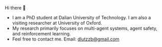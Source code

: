 Hi there 👋
- I am a PhD student at Dalian University of Technology. I am also a visiting researcher at University of Oxford.
- My research primarily focuses on multi-agent systems, agent safety, and reinforcement learning.
- Feel free to contact me. Email: dlutzzb@gmail.com
